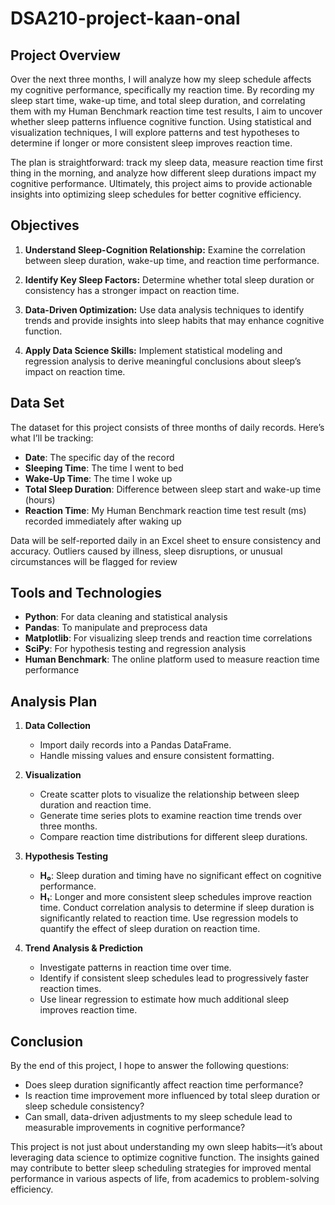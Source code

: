 # DSA210-project-kaan-onal
## Project Overview
Over the next three months, I will analyze how my sleep schedule affects my cognitive performance, specifically my reaction
time. By recording my sleep start time, wake-up time, and total sleep duration, and correlating them with my Human Benchmark
reaction time test results, I aim to uncover whether sleep patterns influence cognitive function. Using statistical and
visualization techniques, I will explore patterns and test hypotheses to determine if longer or more consistent sleep improves
reaction time.

The plan is straightforward: track my sleep data, measure reaction time first thing in the morning, and analyze how different
sleep durations impact my cognitive performance. Ultimately, this project aims to provide actionable insights into optimizing
sleep schedules for better cognitive efficiency.

## Objectives

1. **Understand Sleep-Cognition Relationship:**
   Examine the correlation between sleep duration, wake-up time, and reaction time performance.
    
2. **Identify Key Sleep Factors:**
   Determine whether total sleep duration or consistency has a stronger impact on reaction time.

3. **Data-Driven Optimization:**
   Use data analysis techniques to identify trends and provide insights into sleep habits that may enhance cognitive function.

4. **Apply Data Science Skills:**
   Implement statistical modeling and regression analysis to derive meaningful conclusions about sleep’s impact on reaction
    time.
    
## Data Set

The dataset for this project consists of three months of daily records. Here’s what I’ll be tracking:

- **Date**: The specific day of the record
- **Sleeping Time**: The time I went to bed
- **Wake-Up Time**: The time I woke up
- **Total Sleep Duration**: Difference between sleep start and wake-up time (hours)
- **Reaction Time**: My Human Benchmark reaction time test result (ms) recorded immediately after waking up
    
Data will be self-reported daily in an Excel sheet to ensure consistency and accuracy. Outliers caused by illness, sleep
disruptions, or unusual circumstances will be flagged for review

## Tools and Technologies

- **Python**: For data cleaning and statistical analysis
- **Pandas**: To manipulate and preprocess data
- **Matplotlib**: For visualizing sleep trends and reaction time correlations
- **SciPy**: For hypothesis testing and regression analysis
- **Human Benchmark**: The online platform used to measure reaction time performance
    
## Analysis Plan

1. **Data Collection**  
    - Import daily records into a Pandas DataFrame.
    - Handle missing values and ensure consistent formatting.

2. **Visualization**
    - Create scatter plots to visualize the relationship between sleep duration and reaction time.
    - Generate time series plots to examine reaction time trends over three months.
    - Compare reaction time distributions for different sleep durations.
    
3. **Hypothesis Testing**
    - **H₀**: Sleep duration and timing have no significant effect on cognitive performance.
    - **H₁**: Longer and more consistent sleep schedules improve reaction time.
    Conduct correlation analysis to determine if sleep duration is significantly related to reaction time.
    Use regression models to quantify the effect of sleep duration on reaction time.

4. **Trend Analysis & Prediction**
    - Investigate patterns in reaction time over time.
    - Identify if consistent sleep schedules lead to progressively faster reaction times.
    - Use linear regression to estimate how much additional sleep improves reaction time.
    
## Conclusion

By the end of this project, I hope to answer the following questions:
    
- Does sleep duration significantly affect reaction time performance?
- Is reaction time improvement more influenced by total sleep duration or sleep schedule consistency?
- Can small, data-driven adjustments to my sleep schedule lead to measurable improvements in cognitive performance?
    
This project is not just about understanding my own sleep habits—it’s about leveraging data science to optimize cognitive
function. The insights gained may contribute to better sleep scheduling strategies for improved mental performance in various
aspects of life, from academics to problem-solving efficiency.

